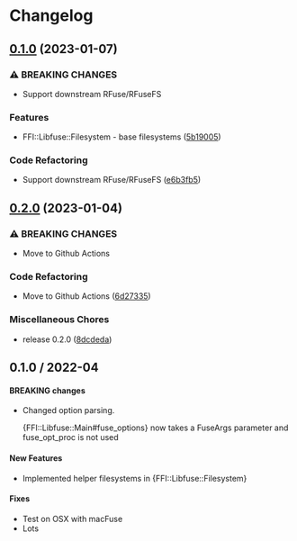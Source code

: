 # Changelog

## [0.1.0](https://github.com/lwoggardner/ffi-libfuse/compare/v0.0.1...v0.1.0) (2023-01-07)


### ⚠ BREAKING CHANGES

* Support downstream RFuse/RFuseFS

### Features

* FFI::Libfuse::Filesystem - base filesystems ([5b19005](https://github.com/lwoggardner/ffi-libfuse/commit/5b19005c4b1ff2237b85c4854f481ea6e3625c62))


### Code Refactoring

* Support downstream RFuse/RFuseFS ([e6b3fb5](https://github.com/lwoggardner/ffi-libfuse/commit/e6b3fb552b8881dbf28f014617b7412f2542aaa3))

## [0.2.0](https://github.com/lwoggardner/ffi-libfuse/compare/v0.0.1...v0.2.0) (2023-01-04)


### ⚠ BREAKING CHANGES

* Move to Github Actions

### Code Refactoring

* Move to Github Actions ([6d27335](https://github.com/lwoggardner/ffi-libfuse/commit/6d273359a020a004cae4c03ca83470c8ce7b5999))


### Miscellaneous Chores

* release 0.2.0 ([8dcdeda](https://github.com/lwoggardner/ffi-libfuse/commit/8dcdedaf3e144baddafd0239b99544005cb79ec5))

0.1.0  / 2022-04
------------------

#### BREAKING changes
* Changed option parsing.

  {FFI::Libfuse::Main#fuse_options} now takes a FuseArgs parameter and fuse_opt_proc is not used

#### New Features
* Implemented helper filesystems in {FFI::Libfuse::Filesystem}

#### Fixes
* Test on OSX with macFuse
* Lots
